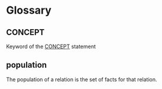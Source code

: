 # Glossary

## CONCEPT

Keyword of the [CONCEPT](syntax/concept.md) statement

## population

The population of a relation is the set of facts for that relation.